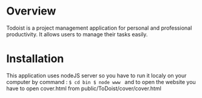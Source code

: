Overview
========

Todoist is a project management application for personal and professional productivity. It allows users to manage their tasks easily.

Installation
============

This application uses nodeJS server so you have to run it localy on your computer by command : 
`
$ cd bin
$ node www 
`
and to open the website you have to open cover.html from public/ToDoist/cover/cover.html
